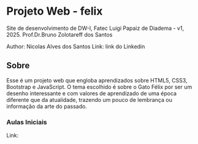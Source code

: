 # Projeto Web - felix
Site de desenvolvimento de DW-I, Fatec Luigi Papaiz de Diadema - v1, 2025.
Prof.Dr.Bruno Zolotareff dos Santos
 
Author: Nicolas Alves dos Santos
Link: link do Linkedin
 
## Sobre
 
Esse é um projeto web que engloba aprendizados sobre HTML5, CSS3, Bootstrap e JavaScript. O tema escolhido é sobre o Gato Félix por ser um desenho interessante e com valores de aprendizado de uma época diferente que da atualidade, trazendo um pouco de lembrança ou informação da arte do passado.

### Aulas Iniciais

Link:
